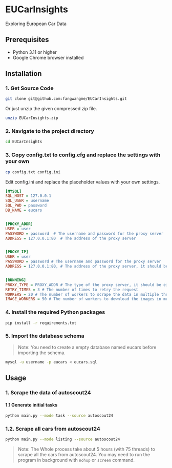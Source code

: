 # EUCarInsights

Exploring European Car Data

## Prerequisites

- Python 3.11 or higher
- Google Chrome browser installed

## Installation

### 1. Get Source Code

```bash
git clone git@github.com:fangwangme/EUCarInsights.git
```

Or just unzip the given compressed zip file.

```bash
unzip EUCarInsights.zip
```

### 2. Navigate to the project directory

```bash
cd EUCarInsights
```

### 3. Copy config.txt to config.cfg and replace the settings with your own

```bash
cp config.txt config.ini
```

Edit config.ini and replace the placeholder values with your own settings.

```ini
[MYSQL]
SQL_HOST = 127.0.0.1
SQL_USER = username
SQL_PWD = password
DB_NAME = eucars


[PROXY_ADDR]
USER = user
PASSWORD = password  # The username and password for the proxy server
ADDRESS = 127.0.0.1:80  # The address of the proxy server


[PROXY_IP]
USER = user
PASSWORD = password # The username and password for the proxy server
ADDRESS = 127.0.0.1:80, # The address of the proxy server, it should be separated by comma


[RUNNING]
PROXY_TYPE = PROXY_ADDR # The type of the proxy server, it should be either PROXY_ADDR or PROXY_IP
RETRY_TIMES = 3 # The number of times to retry the request
WORKERS = 20 # The number of workers to scrape the data in multiple threads
IMAGE_WORKERS = 50 # The number of workers to download the images in multiple threads
```

### 4. Install the required Python packages

```bash
pip install -r requirements.txt
```

### 5. Import the database schema

>Note: You need to create a empty database named eucars before importing the schema.

```bash
mysql -u username -p eucars < eucars.sql
```

## Usage

### 1. Scrape the data of autoscout24

#### 1.1 Generate initial tasks

```bash
python main.py --mode task --source autoscout24
```

### 1.2. Scrape all cars from autoscout24

```bash
python main.py --mode listing --source autoscout24
```

>Note: The Whole process take about 5 hours (with 75 threads) to scrape all the cars from autoscout24. You may need to run the program in background with `nohup` or `screen` command.
